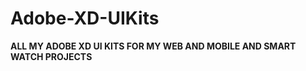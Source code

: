 # Adobe-XD-UIKits

<b>
ALL MY ADOBE XD UI KITS FOR MY WEB AND MOBILE AND SMART WATCH PROJECTS 
</b>

